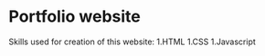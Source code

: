 # Portfolio website

Skills used for creation of this website:
    1.HTML
    1.CSS
    1.Javascript